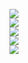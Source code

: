 <!-- ![](https://komarev.com/ghpvc/?nekaftw&color=blueviolet) counter -->
![](https://readme-typing-svg.herokuapp.com?font=Montserrat&size=40&color=F73A7BCF&height=80&lines=Hello!++%E2%80%8E%E2%80%8EI'm+Neka!%E2%80%8F%E2%80%8F%E2%80%8E+%F0%9F%8C%B8;%EC%95%84%EC%9E%90!++%E2%80%8E%E2%80%8F%E2%80%8F%E2%80%8E%E2%80%8E%E2%80%8F%E2%80%8F%E2%80%8E%EC%95%84%EC%9E%90!++%ED%99%94%EC%9D%B4%ED%8C%85!%E2%80%8F%E2%80%8F%E2%80%8E+%E2%80%8E%E2%80%8F%E2%80%8F%E2%80%8E+%E2%80%8E%E2%80%8F%E2%80%8F%E2%80%8E+%E2%80%8E%E2%99%A1)<br>
![](http://github-readme-streak-stats.herokuapp.com?user=NekaFTW&theme=monokai-metallian&date_format=j%2Fn%5B%2FY%5D&border=FFFFFF)<br>
![](https://github-readme-stats.vercel.app/api/wakatime?username=@nekaFTW&layout=compact&theme=ayu-mirage&count_private=true&show_icons=true)<br>
![](https://github-readme-stats.vercel.app/api?username=NekaFTW&theme=ayu-mirage&count_private=true&show_icons=true&include_all_commits=true)<br>
![](https://github-readme-stats.vercel.app/api/top-langs/?username=NekaFTW&layout=compact&theme=ayu-mirage&count_private=true&langs_count=10)<br>


<!--
![](https://github-readme-stats.vercel.app/api/wakatime?username=@nekaFTW&layout=compact&theme=apprentice&bg_color=DEG,232180,80212e,806932&count_private=true&show_icons=true)<br>
![](https://github-readme-stats.vercel.app/api?username=NekaFTW&theme=apprentice&bg_color=DEG,232180,80212e,806932&count_private=true&show_icons=true&include_all_commits=true)<br>
![](https://github-readme-stats.vercel.app/api/top-langs/?username=NekaFTW&layout=compact&theme=apprentice&bg_color=DEG,232180,80212e,806932&count_private=true&langs_count=10)<br>
-->
<!-- 403BDF,D5384D,F6CA5F -->
<!-- &hide=stars,commits,prs,issues,contribs -->
